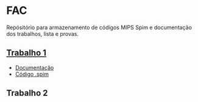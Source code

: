 # FAC
Repósitório para armazenamento de códigos MIPS Spim e documentação dos trabalhos, lista e provas.

## [Trabalho 1](T1/)
- [Documentação](T1/Doc.md)
- [Código .spim](T1/Trabalho1.spim)

## Trabalho 2